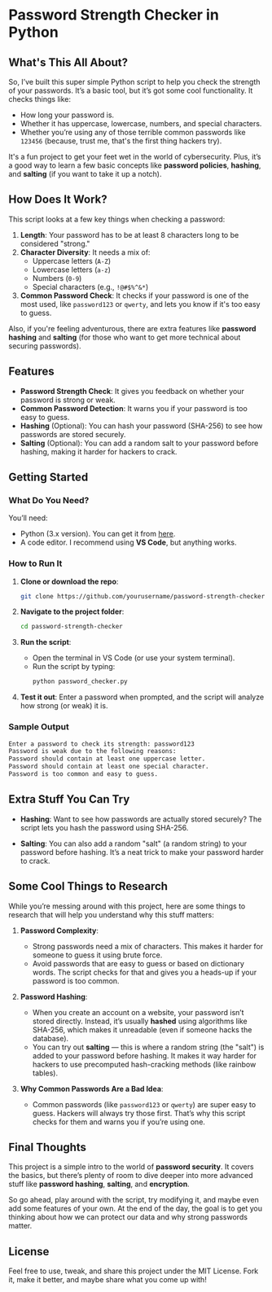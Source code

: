 # Password Strength Checker in Python

## What's This All About?

So, I’ve built this super simple Python script to help you check the strength of your passwords. It’s a basic tool, but it’s got some cool functionality. It checks things like:
- How long your password is.
- Whether it has uppercase, lowercase, numbers, and special characters.
- Whether you’re using any of those terrible common passwords like `123456` (because, trust me, that's the first thing hackers try).

It's a fun project to get your feet wet in the world of cybersecurity. Plus, it’s a good way to learn a few basic concepts like **password policies**, **hashing**, and **salting** (if you want to take it up a notch).

## How Does It Work?

This script looks at a few key things when checking a password:

1. **Length**: Your password has to be at least 8 characters long to be considered "strong."
2. **Character Diversity**: It needs a mix of:
   - Uppercase letters (`A-Z`)
   - Lowercase letters (`a-z`)
   - Numbers (`0-9`)
   - Special characters (e.g., `!@#$%^&*`)
3. **Common Password Check**: It checks if your password is one of the most used, like `password123` or `qwerty`, and lets you know if it's too easy to guess.

Also, if you're feeling adventurous, there are extra features like **password hashing** and **salting** (for those who want to get more technical about securing passwords).

## Features

- **Password Strength Check**: It gives you feedback on whether your password is strong or weak.
- **Common Password Detection**: It warns you if your password is too easy to guess.
- **Hashing** (Optional): You can hash your password (SHA-256) to see how passwords are stored securely.
- **Salting** (Optional): You can add a random salt to your password before hashing, making it harder for hackers to crack.

## Getting Started

### What Do You Need?

You’ll need:
- Python (3.x version). You can get it from [here](https://www.python.org/downloads/).
- A code editor. I recommend using **VS Code**, but anything works.

### How to Run It

1. **Clone or download the repo**:
   ```bash
   git clone https://github.com/yourusername/password-strength-checker.git
   ```
   
2. **Navigate to the project folder**:
   ```bash
   cd password-strength-checker
   ```

3. **Run the script**:
   - Open the terminal in VS Code (or use your system terminal).
   - Run the script by typing:
     ```bash
     python password_checker.py
     ```

4. **Test it out**: Enter a password when prompted, and the script will analyze how strong (or weak) it is.

### Sample Output

```bash
Enter a password to check its strength: password123
Password is weak due to the following reasons:
Password should contain at least one uppercase letter.
Password should contain at least one special character.
Password is too common and easy to guess.
```

## Extra Stuff You Can Try

- **Hashing**: Want to see how passwords are actually stored securely? The script lets you hash the password using SHA-256.
  
- **Salting**: You can also add a random "salt" (a random string) to your password before hashing. It’s a neat trick to make your password harder to crack.

## Some Cool Things to Research

While you’re messing around with this project, here are some things to research that will help you understand why this stuff matters:

1. **Password Complexity**:
   - Strong passwords need a mix of characters. This makes it harder for someone to guess it using brute force.
   - Avoid passwords that are easy to guess or based on dictionary words. The script checks for that and gives you a heads-up if your password is too common.

2. **Password Hashing**:
   - When you create an account on a website, your password isn’t stored directly. Instead, it’s usually **hashed** using algorithms like SHA-256, which makes it unreadable (even if someone hacks the database).
   - You can try out **salting** — this is where a random string (the "salt") is added to your password before hashing. It makes it way harder for hackers to use precomputed hash-cracking methods (like rainbow tables).

3. **Why Common Passwords Are a Bad Idea**:
   - Common passwords (like `password123` or `qwerty`) are super easy to guess. Hackers will always try those first. That’s why this script checks for them and warns you if you’re using one.

## Final Thoughts

This project is a simple intro to the world of **password security**. It covers the basics, but there’s plenty of room to dive deeper into more advanced stuff like **password hashing**, **salting**, and **encryption**. 

So go ahead, play around with the script, try modifying it, and maybe even add some features of your own. At the end of the day, the goal is to get you thinking about how we can protect our data and why strong passwords matter.

## License

Feel free to use, tweak, and share this project under the MIT License. Fork it, make it better, and maybe share what you come up with!
